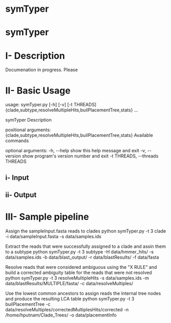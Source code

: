 symTyper
========

symTyper
========

I- Description 
==========
Documenation in progress. Please 





II- Basic Usage
===============





usage: symTyper.py [-h] [-v] [-t THREADS]
                   {clade,subtype,resolveMultipleHits,builPlacementTree,stats}
                   ...

symTyper Description

positional arguments:
  {clade,subtype,resolveMultipleHits,builPlacementTree,stats}
                        Available commands

optional arguments:
  -h, --help            show this help message and exit
  -v, --version         show program's version number and exit
  -t THREADS, --threads THREADS


i- Input
--------


ii- Output
----------

III- Sample pipeline
====================

Assign the sampleInput.fasta reads to clades
python symTyper.py -t 3 clade  -i data/sampleInput.fasta -s data/samples.ids

Extract the reads that were successfully  assigned to a clade and assin them to a subtype
python symTyper.py  -t 3 subtype -H data/hmmer_hits/ -s data/samples.ids -b data/blast_output/ -r data/blastResults/ -f data/fasta

Resolve reads that were considered ambiguous using the "X RULE" and build a corrected ambiguity table for the reads that were not resolved
python symTyper.py  -t 3 resolveMultipleHits -s data/samples.ids -m data/blastResults/MULTIPLE/fasta/ -c data/resolveMultiples/

Use the lowest common ancestors to assign reads the internal tree nodes and produce the resulting LCA table
python symTyper.py  -t 3 builPlacementTree -c data/resolveMultiples/correctedMultiplesHits/corrected -n /home/hputnam/Clade_Trees/ -o data/placementInfo
